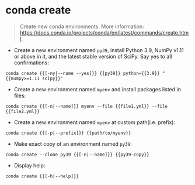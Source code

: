 # conda create

> Create new conda environments.
> More information: <https://docs.conda.io/projects/conda/en/latest/commands/create.html>.

- Create a new environment named `py39`, install Python 3.9, NumPy v1.11 or above in it, and the latest stable version of SciPy. Say yes to all confirmations:

`conda create {{[-ny|--name --yes]}} {{py39}} python={{3.9}} "{{numpy>=1.11 scipy}}"`

- Create a new environment named `myenv` and install packages listed in files:

`conda create {{[-n|--name]}} myenv --file {{file1.yml}} --file {{file2.yml}}`

- Create a new environment named `myenv` at custom path(i.e. prefix):

`conda create {{[-p|--prefix]}} {{path/to/myenv}}`

- Make exact copy of an environment named `py39`:

`conda create --clone py39 {{[-n|--name]}} {{py39-copy}}`

- Display help:

`conda create {{[-h|--help]}}`
